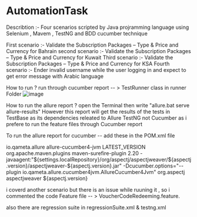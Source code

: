 # AutomationTask 

Describtion :- 
Four scenarios scripted by Java projramming language using Selenium , Mavem , TestNG and BDD cucumber technique 

First scenario :- Validate the Subscription Packages – Type & Price and Currency for Bahrain 
second scenario :- Validate the Subscription Packages – Type & Price and Currency for Kuwait
Third scenario :- Validate the Subscription Packages – Type & Price and Currency for KSA 
Fourth scenario :-   Ender invalid username while the user logging in and expect to get error message with Arabic language
 
 
 How to run ?
 run through cucumber report -- > TestRunner class in runner Folder 
  ![image](https://github.com/basmahassan2215/AutomationTask/assets/37849380/90e50c3c-fb06-4fcc-838f-1be1f549378c) 
  
  How to run the allure report ?
  open  the Terminal then write "allure.bat serve allure-results" 
  However this report will get the results of the tests in TestBase as its dependencies releated to Allure TestNG not Cucumber 
  as i prefere to run the feature files through Cucumber report 
  
  To run the allure report for cucumber 
  -- add these in the POM.xml file 
   
  <dependencies>
    <dependency>
        <groupId>io.qameta.allure</groupId>
        <artifactId>allure-cucumber4-jvm</artifactId>
        <version>LATEST_VERSION</version>
    </dependency>
</dependencies>

<build>
    <plugins>
        <plugin>
            <groupId>org.apache.maven.plugins</groupId>
            <artifactId>maven-surefire-plugin</artifactId>
            <version>2.20</version>
            <configuration>
                <argLine>
                    -javaagent:"${settings.localRepository}/org/aspectj/aspectjweaver/${aspectj.version}/aspectjweaver-${aspectj.version}.jar"
                    -Dcucumber.options="--plugin io.qameta.allure.cucumber4jvm.AllureCucumber4Jvm"
                </argLine>
            </configuration>
            <dependencies>
                <dependency>
                    <groupId>org.aspectj</groupId>
                    <artifactId>aspectjweaver</artifactId>
                    <version>${aspectj.version}</version>
                </dependency>
            </dependencies>
        </plugin>
    </plugins>
</build> 
  
 
 
 
i coverd another scenario but there is an issue while ruuning it , so i commented the code 
Feature file -- >  VoucherCodeRedeeming.feature. 


also there are regression suite in regressionSuite.xml & testng.xml

